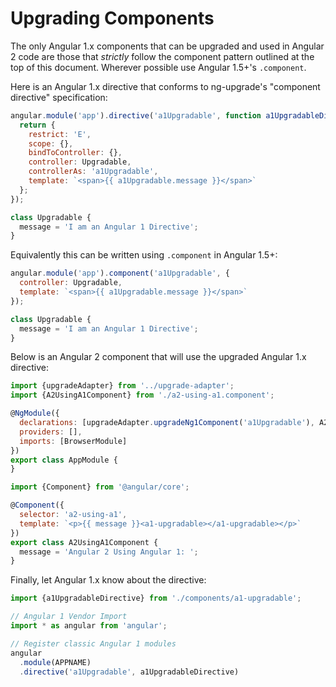 # Upgrading Components

The only Angular 1.x components that can be upgraded and used in Angular 2 code are those that _strictly_ follow the component pattern outlined at the top of this document. Wherever possible use Angular 1.5+'s `.component`.

Here is an Angular 1.x directive that conforms to ng-upgrade's "component directive" specification:

```javascript
angular.module('app').directive('a1Upgradable', function a1UpgradableDirective() {
  return {
    restrict: 'E',
    scope: {},
    bindToController: {},
    controller: Upgradable,
    controllerAs: 'a1Upgradable',
    template: `<span>{{ a1Upgradable.message }}</span>`
  };
});

class Upgradable {
  message = 'I am an Angular 1 Directive';
}
```

Equivalently this can be written using `.component` in Angular 1.5+:

```javascript
angular.module('app').component('a1Upgradable', {
  controller: Upgradable,
  template: `<span>{{ a1Upgradable.message }}</span>`
});

class Upgradable {
  message = 'I am an Angular 1 Directive';
}
```

Below is an Angular 2 component that will use the upgraded Angular 1.x directive:

```javascript
import {upgradeAdapter} from '../upgrade-adapter';
import {A2UsingA1Component} from './a2-using-a1.component';

@NgModule({
  declarations: [upgradeAdapter.upgradeNg1Component('a1Upgradable'), A2UsingA1Component],
  providers: [],
  imports: [BrowserModule]
})
export class AppModule {
}
```

```javascript
import {Component} from '@angular/core';

@Component({
  selector: 'a2-using-a1',
  template: `<p>{{ message }}<a1-upgradable></a1-upgradable></p>`
})
export class A2UsingA1Component {
  message = 'Angular 2 Using Angular 1: ';
}
```

Finally, let Angular 1.x know about the directive:

```javascript
import {a1UpgradableDirective} from './components/a1-upgradable';

// Angular 1 Vendor Import
import * as angular from 'angular';

// Register classic Angular 1 modules
angular
  .module(APPNAME)
  .directive('a1Upgradable', a1UpgradableDirective)
```

